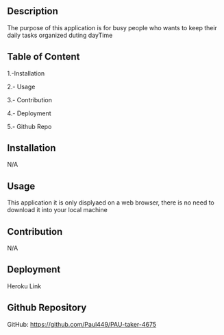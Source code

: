 ## Description

The purpose of this application is for busy people who wants to keep their daily tasks organized duting dayTime

## Table of Content

 1.-Installation

 2.- Usage

 3.- Contribution

 4.- Deployment

 5.- Github Repo

 ## Installation

 N/A

 ## Usage

 This application it is only displyaed on a web browser, there is no need to download it into your local machine

 ## Contribution

 N/A

 ## Deployment

 Heroku Link

 ## Github Repository

 GitHub: https://github.com/Paul449/PAU-taker-4675